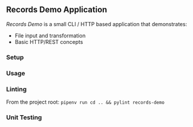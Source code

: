 Records Demo Application
------------------------

_Records Demo_ is a small CLI / HTTP based application that demonstrates:
- File input and transformation
- Basic HTTP/REST concepts

### Setup


### Usage


### Linting

From the project root:
`pipenv run cd .. && pylint records-demo`

### Unit Testing